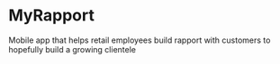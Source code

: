 # MyRapport
Mobile app that helps retail employees build rapport with customers to hopefully build a growing clientele 
